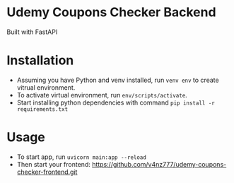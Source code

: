 # Udemy Coupons Checker Backend
Built with FastAPI

# Installation
- Assuming you have Python and venv installed, run `venv env` to create vitrual environment.
- To activate virtual environment, run `env/scripts/activate`.
- Start installing python dependencies with command `pip install -r requirements.txt`

# Usage
- To start app, run `uvicorn main:app --reload`
- Then start your frontend: https://github.com/v4nz777/udemy-coupons-checker-frontend.git
